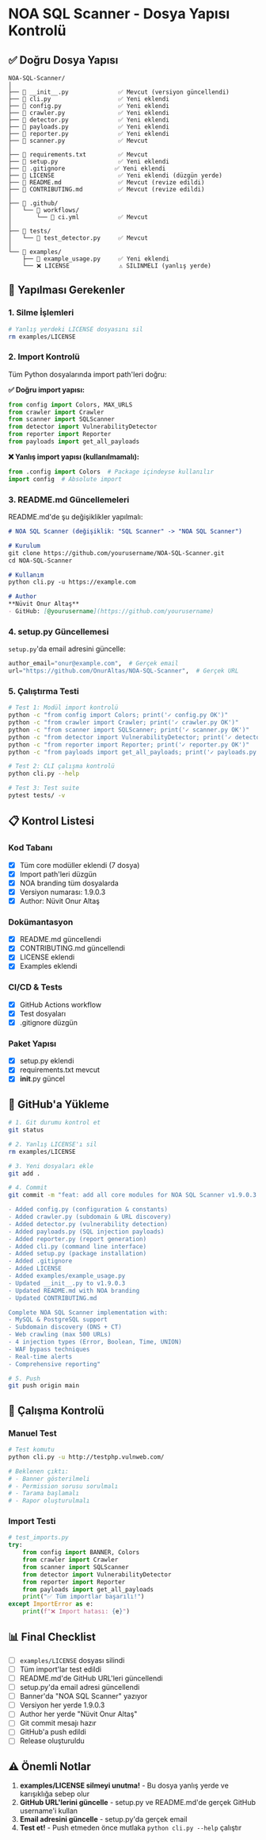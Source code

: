 # NOA SQL Scanner - Dosya Yapısı Kontrolü

## ✅ Doğru Dosya Yapısı

```
NOA-SQL-Scanner/
│
├── 📄 __init__.py              ✅ Mevcut (versiyon güncellendi)
├── 📄 cli.py                   ✅ Yeni eklendi
├── 📄 config.py                ✅ Yeni eklendi
├── 📄 crawler.py               ✅ Yeni eklendi
├── 📄 detector.py              ✅ Yeni eklendi
├── 📄 payloads.py              ✅ Yeni eklendi
├── 📄 reporter.py              ✅ Yeni eklendi
├── 📄 scanner.py               ✅ Mevcut
│
├── 📄 requirements.txt         ✅ Mevcut
├── 📄 setup.py                 ✅ Yeni eklendi
├── 📄 .gitignore              ✅ Yeni eklendi
├── 📄 LICENSE                  ✅ Yeni eklendi (düzgün yerde)
├── 📄 README.md                ✅ Mevcut (revize edildi)
├── 📄 CONTRIBUTING.md          ✅ Mevcut (revize edildi)
│
├── 📁 .github/
│   └── 📁 workflows/
│       └── 📄 ci.yml           ✅ Mevcut
│
├── 📁 tests/
│   └── 📄 test_detector.py     ✅ Mevcut
│
└── 📁 examples/
    ├── 📄 example_usage.py     ✅ Yeni eklendi
    └── ❌ LICENSE              ⚠️ SILINMELI (yanlış yerde)
```

## 🔧 Yapılması Gerekenler

### 1. Silme İşlemleri
```bash
# Yanlış yerdeki LICENSE dosyasını sil
rm examples/LICENSE
```

### 2. Import Kontrolü

Tüm Python dosyalarında import path'leri doğru:

**✅ Doğru import yapısı:**
```python
from config import Colors, MAX_URLS
from crawler import Crawler
from scanner import SQLScanner
from detector import VulnerabilityDetector
from reporter import Reporter
from payloads import get_all_payloads
```

**❌ Yanlış import yapısı (kullanılmamalı):**
```python
from .config import Colors  # Package içindeyse kullanılır
import config  # Absolute import
```

### 3. README.md Güncellemeleri

README.md'de şu değişiklikler yapılmalı:

```markdown
# NOA SQL Scanner (değişiklik: "SQL Scanner" -> "NOA SQL Scanner")

# Kurulum
git clone https://github.com/yourusername/NOA-SQL-Scanner.git
cd NOA-SQL-Scanner

# Kullanım
python cli.py -u https://example.com

# Author
**Nüvit Onur Altaş**
- GitHub: [@yourusername](https://github.com/yourusername)
```

### 4. setup.py Güncellemesi

`setup.py`'da email adresini güncelle:
```python
author_email="onur@example.com",  # Gerçek email
url="https://github.com/OnurAltas/NOA-SQL-Scanner",  # Gerçek URL
```

### 5. Çalıştırma Testi

```bash
# Test 1: Modül import kontrolü
python -c "from config import Colors; print('✓ config.py OK')"
python -c "from crawler import Crawler; print('✓ crawler.py OK')"
python -c "from scanner import SQLScanner; print('✓ scanner.py OK')"
python -c "from detector import VulnerabilityDetector; print('✓ detector.py OK')"
python -c "from reporter import Reporter; print('✓ reporter.py OK')"
python -c "from payloads import get_all_payloads; print('✓ payloads.py OK')"

# Test 2: CLI çalışma kontrolü
python cli.py --help

# Test 3: Test suite
pytest tests/ -v
```

## 📋 Kontrol Listesi

### Kod Tabanı
- [x] Tüm core modüller eklendi (7 dosya)
- [x] Import path'leri düzgün
- [x] NOA branding tüm dosyalarda
- [x] Versiyon numarası: 1.9.0.3
- [x] Author: Nüvit Onur Altaş

### Dokümantasyon
- [x] README.md güncellendi
- [x] CONTRIBUTING.md güncellendi
- [x] LICENSE eklendi
- [x] Examples eklendi

### CI/CD & Tests
- [x] GitHub Actions workflow
- [x] Test dosyaları
- [x] .gitignore düzgün

### Paket Yapısı
- [x] setup.py eklendi
- [x] requirements.txt mevcut
- [x] __init__.py güncel

## 🚀 GitHub'a Yükleme

```bash
# 1. Git durumu kontrol et
git status

# 2. Yanlış LICENSE'ı sil
rm examples/LICENSE

# 3. Yeni dosyaları ekle
git add .

# 4. Commit
git commit -m "feat: add all core modules for NOA SQL Scanner v1.9.0.3

- Added config.py (configuration & constants)
- Added crawler.py (subdomain & URL discovery)
- Added detector.py (vulnerability detection)
- Added payloads.py (SQL injection payloads)
- Added reporter.py (report generation)
- Added cli.py (command line interface)
- Added setup.py (package installation)
- Added .gitignore
- Added LICENSE
- Added examples/example_usage.py
- Updated __init__.py to v1.9.0.3
- Updated README.md with NOA branding
- Updated CONTRIBUTING.md

Complete NOA SQL Scanner implementation with:
- MySQL & PostgreSQL support
- Subdomain discovery (DNS + CT)
- Web crawling (max 500 URLs)
- 4 injection types (Error, Boolean, Time, UNION)
- WAF bypass techniques
- Real-time alerts
- Comprehensive reporting"

# 5. Push
git push origin main
```

## 🎯 Çalışma Kontrolü

### Manuel Test
```bash
# Test komutu
python cli.py -u http://testphp.vulnweb.com/

# Beklenen çıktı:
# - Banner gösterilmeli
# - Permission sorusu sorulmalı
# - Tarama başlamalı
# - Rapor oluşturulmalı
```

### Import Testi
```python
# test_imports.py
try:
    from config import BANNER, Colors
    from crawler import Crawler
    from scanner import SQLScanner
    from detector import VulnerabilityDetector
    from reporter import Reporter
    from payloads import get_all_payloads
    print("✅ Tüm importlar başarılı!")
except ImportError as e:
    print(f"❌ Import hatası: {e}")
```

## 📊 Final Checklist

- [ ] `examples/LICENSE` dosyası silindi
- [ ] Tüm import'lar test edildi
- [ ] README.md'de GitHub URL'leri güncellendi
- [ ] setup.py'da email adresi güncellendi
- [ ] Banner'da "NOA SQL Scanner" yazıyor
- [ ] Versiyon her yerde 1.9.0.3
- [ ] Author her yerde "Nüvit Onur Altaş"
- [ ] Git commit mesajı hazır
- [ ] GitHub'a push edildi
- [ ] Release oluşturuldu

## ⚠️ Önemli Notlar

1. **examples/LICENSE silmeyi unutma!** - Bu dosya yanlış yerde ve karışıklığa sebep olur
2. **GitHub URL'lerini güncelle** - setup.py ve README.md'de gerçek GitHub username'i kullan
3. **Email adresini güncelle** - setup.py'da gerçek email
4. **Test et!** - Push etmeden önce mutlaka `python cli.py --help` çalıştır
